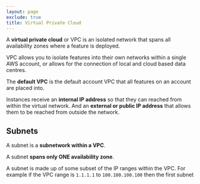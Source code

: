 ```yaml
---
layout: page
exclude: true
title: Virtual Private Cloud
---
```


A **virtual private cloud** or VPC is an isolated network that spans all availability zones where a feature is deployed.

VPC allows you to isolate features into their own networks within a single AWS account, or allows for the connection of local and cloud based data centres.

The **default VPC** is the default account VPC that all features on an account are placed into.

Instances receive an **internal IP address** so that they can reached from within the virtual network. And an **external or public IP address** that allows them to be reached from outside the network.

## Subnets

A subnet is a **subnetwork within a VPC**. 

A subnet **spans only ONE availability zone**.

A subnet is made up of some subset of the IP ranges within the VPC. For example if the VPC range is `1.1.1.1` to `100.100.100.100` then the first subnet 
<!--stackedit_data:
eyJoaXN0b3J5IjpbMTYwMjM0MzE2OF19
-->